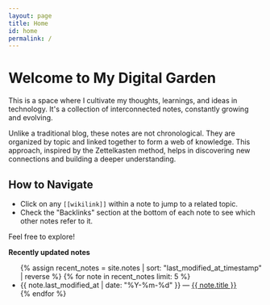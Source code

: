 ```yaml
---
layout: page
title: Home
id: home
permalink: /
---
```


# Welcome to My Digital Garden

This is a space where I cultivate my thoughts, learnings, and ideas in technology. It's a collection of interconnected notes, constantly growing and evolving.

Unlike a traditional blog, these notes are not chronological. They are organized by topic and linked together to form a web of knowledge. This approach, inspired by the Zettelkasten method, helps in discovering new connections and building a deeper understanding.

## How to Navigate

- Click on any `[[wikilink]]` within a note to jump to a related topic.
- Check the "Backlinks" section at the bottom of each note to see which other notes refer to it.

Feel free to explore!

<strong>Recently updated notes</strong>

<ul>
  {% assign recent_notes = site.notes | sort: "last_modified_at_timestamp" | reverse %}
  {% for note in recent_notes limit: 5 %}
    <li>
      {{ note.last_modified_at | date: "%Y-%m-%d" }} — <a class="internal-link" href="{{ site.baseurl }}{{ note.url }}">{{ note.title }}</a>
    </li>
  {% endfor %}
</ul>